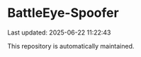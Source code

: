 # BattleEye-Spoofer

Last updated: 2025-06-22 11:22:43

This repository is automatically maintained.
